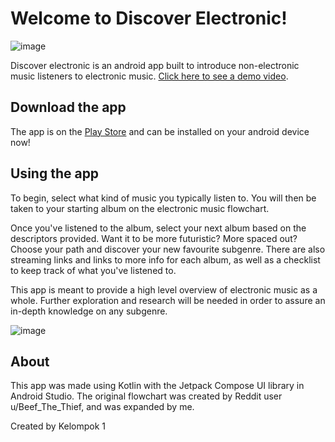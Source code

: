 # Welcome to Discover Electronic!

![image](https://user-images.githubusercontent.com/106503860/178361903-e57776fa-99a0-49de-86bd-130cd0c407e7.png)

Discover electronic is an android app built to introduce non-electronic music listeners to electronic music. [Click here to see a demo video](https://www.youtube.com/watch?v=GyXKZyK1fMQ).

## Download the app
The app is on the [Play Store](https://play.google.com/store/apps/details?id=com.duppy.discoverelectronic) and can be installed on your android device now!


## Using the app
To begin, select what kind of music you typically listen to. You will then be taken to your starting album on the electronic music flowchart. 

Once you've listened to the album, select your next album based on the descriptors provided. Want it to be more futuristic? More spaced out? Choose your path and discover your new favourite subgenre. There are also streaming links and links to more info for each album, as well as a checklist to keep track of what you've listened to. 

This app is meant to provide a high level overview of electronic music as a whole. Further exploration and research will be needed in order to assure an in-depth knowledge on any subgenre.

![image](https://user-images.githubusercontent.com/106503860/178361861-c94b012b-c885-4622-a2df-bd874dfb87ba.png)

## About

This app was made using Kotlin with the Jetpack Compose UI library in Android Studio. The original flowchart was created by Reddit user u/Beef_The_Thief, and was expanded by me.

Created by Kelompok 1
